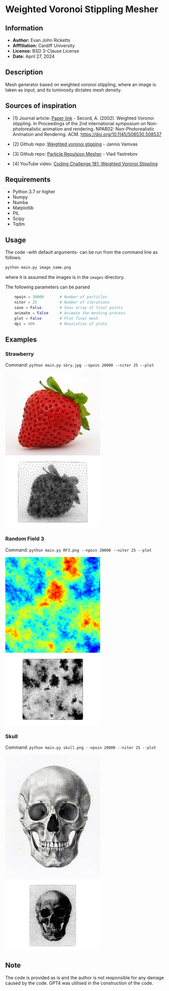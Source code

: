 
# Weighted Voronoi Stippling Mesher

## Information

+ **Author:** Evan John Ricketts
+ **Afffiliation:** Cardiff University
+ **License:** BSD 3-Clause License
+ **Date:** April 27, 2024

## Description

Mesh generator based on weighted voronoi stippling, where an image is taken as input, and its luminosity dictates mesh density.

## Sources of inspiration

+ [1] Journal article: [Paper link](https://www.cs.ubc.ca/labs/imager/tr/2002/secord2002b/secord.2002b.pdf) - Secord, A. (2002). Weighted Voronoi stippling. In Proceedings of the 2nd international symposium on Non-photorealistic animation and rendering. NPAR02: Non-Photorealistic Animation and Rendering. ACM. https://doi.org/10.1145/508530.508537

+ [2] Github repo: [Weighted voronoi stipplng](https://github.com/ReScience-Archives/Rougier-2017/tree/master/code) - Jannis Vamvas

+ [3] Github repo: [Particle Repulsion Mesher](https://github.com/vyastreb/ElectrostaticRepulsionMesher/blob/main/README.md) - Vlad Yastrebov

+ [4] YouTube video: [Coding Challenge 181: Weighted Voronoi Stippling](https://www.youtube.com/watch?v=Bxdt6T_1qgc&t=4s)

## Requirements

+ Python 3.7 or higher
+ Numpy
+ Numba
+ Matplotlib
+ PIL
+ Scipy
+ Tqdm


## Usage

The code -with default arguments- can be run from the command line as follows:

```bash
python main.py image_name.png
```

where it is assumed the images is in the `images` directory. 

The following parameters can be parsed
```python
    npoin = 30000       # Number of particles
    niter = 25          # Number of iterations
    save = False        # Save array of final points
    animate = False     # Animate the meshing process
    plot = False        # Plot final mesh
    dpi = 400           # Resolution of plots
```

## Examples

### Strawberry

Command: `python main.py sbry.jpg --npoin 20000 --niter 25 --plot`

<img alt="original image" src="./images/sbry.jpg" width="300" /> <img alt="particles" src="./out/sbry.jpg/final_mesh.png" width="300" /> 

### Random Field 3

Command: `python main.py RF3.png --npoin 20000 --niter 25 --plot`

<img alt="original image" src="./images/RF3.png" width="300" /> <img alt="particles" src="./out/RF3.png/final_mesh.png" width="300" /> 

### Skull

Command: `python main.py skull.png --npoin 20000 --niter 25 --plot`

<img alt="original image" src="./images/skull.png" width="300" /> <img alt="particles" src="./out/skull.png/final_mesh.png" width="300" /> 


## Note
The code is provided as is and the author is not responsible for any damage caused by the code. GPT4 was utilised in the construction of the code.